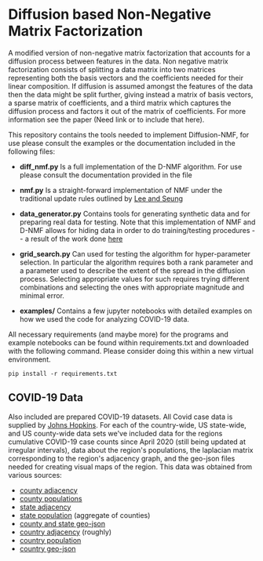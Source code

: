 # Diffusion based Non-Negative Matrix Factorization
A modified version of non-negative matrix factorization that accounts for a diffusion process between features in the data. Non negative matrix factorization consists of splitting a data matrix into two matrices representing both the basis vectors and the coefficients needed for their linear composition. If diffusion is assumed amongst the features of the data then the data might be split further, giving instead a matrix of basis vectors, a sparse matrix of coefficients, and a third matrix which captures the diffusion process and factors it out of the matrix of coefficients. For more information see the paper (Need link or to include that here).

This repository contains the tools needed to implement Diffusion-NMF, for use please consult the examples or the documentation included in the following files:

- **diff_nmf.py** 
Is a full implementation of the D-NMF algorithm. For use please consult the documentation provided in the file

- **nmf.py**
Is a straight-forward implementation of NMF under the traditional update rules outlined by [Lee and Seung](https://papers.nips.cc/paper/2000/hash/f9d1152547c0bde01830b7e8bd60024c-Abstract.html)

- **data_generator.py**
Contains tools for generating synthetic data and for preparing real data for testing. Note that this implementation of NMF and D-NMF allows for hiding data in order to do training/testing procedures -- a result of the work done [here](https://www.guangtunbenzhu.com/nonnegative-matrix-factorization)

- **grid_search.py**
Can used for testing the algorithm for hyper-parameter selection. In particular the algorithm requires both a rank parameter and a parameter used to describe the extent of the spread in the diffusion process. Selecting appropriate values for such requires trying different combinations and selecting the ones with appropriate magnitude and minimal error.

- **examples/**
Contains a few jupyter notebooks with detailed examples on how we used the code for analyzing COVID-19 data.

All necessary requirements (and maybe more) for the programs and example notebooks can be found within requirements.txt and downloaded with the following command. Please consider doing this within a new virtual environment.

```
pip install -r requirements.txt
```

## COVID-19 Data

Also included are prepared COVID-19 datasets. All Covid case data is supplied by [Johns Hopkins](https://github.com/CSSEGISandData/COVID-19). For each of the country-wide, US state-wide, and US county-wide data sets we've included data for the regions cumulative COVID-19 case counts since April 2020 (still being updated at irregular intervals), data about the region's populations, the laplacian matrix corresponding to the region's adjacency graph, and the geo-json files needed for creating visual maps of the region. This data was obtained from various sources: 
- [county adjacency](https://www.census.gov/geographies/reference-files/2010/geo/county-adjacency.html) 
- [county populations](https://www.census.gov/data/datasets/time-series/demo/popest/2010s-counties-total.html)
- [state adjacency](https://data.world/bryon/state-adjacency)
- [state population](https://www.census.gov/data/datasets/time-series/demo/popest/2010s-counties-total.html) (aggregate of counties)
- [county and state geo-json](https://eric.clst.org/tech/usgeojson/)
- [country adjacency](https://github.com/geodatasource/country-borders) (roughly)
- [country population](https://data.worldbank.org/indicator/SP.POP.TOTL)
- [country geo-json](https://datahub.io/core/geo-countries#resource-countries)


